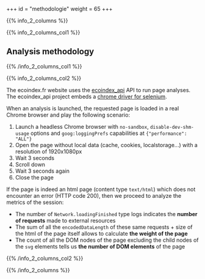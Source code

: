 +++
id = "methodologie"
weight = 65
+++

{{% info_2_columns %}}

{{% info_2_columns_col1 %}}

## Analysis methodology

{{% /info_2_columns_col1 %}}

{{% info_2_columns_col2 %}}

The ecoindex.fr website uses the [ecoindex_api](https://github.com/cnumr/EcoIndex_python/tree/main/projects/ecoindex_api#readme) API to run page analyses. The ecoindex_api project embeds a [chrome driver for selenium](https://github.com/ultrafunkamsterdam/undetected-chromedriver).

When an analysis is launched, the requested page is loaded in a real Chrome browser and play the following scenario:

1. Launch a headless Chrome browser with `no-sandbox`, `disable-dev-shm-usage` options and `goog:loggingPrefs` capabilities at `{"performance": "ALL"}`
2. Open the page without local data (cache, cookies, localstorage...) with a resolution of 1920x1080px
3. Wait 3 seconds
4. Scroll down
5. Wait 3 seconds again
6. Close the page

If the page is indeed an html page (content type `text/html`) which does not encounter an error (HTTP code 200), then we proceed to analyze the metrics of the session:

- The number of `Network.loadingFinished` type logs indicates the **number of requests** made to external resources
- The sum of all the `encodedDataLength` of these same requests + size of the html of the page itself allows to calculate **the weight of the page**
- The count of all the DOM nodes of the page excluding the child nodes of the `svg` elements tells us **the number of DOM elements** of the page

{{% /info_2_columns_col2 %}}

{{% /info_2_columns %}}
